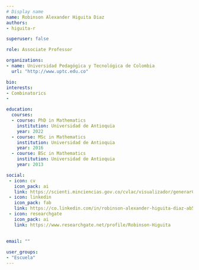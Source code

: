 ```yaml
---
# Display name
name: Robinson Alexander Higuita Diaz
authors:
- higuita-r

superuser: false

role: Associate Professor

organizations:
- name: Universidad Pedagógica y Tecnológica de Colombia
  url: "http://www.uptc.edu.co"

bio: 
interests:
- Combinatorics
- 

education:
  courses:
  - course: PhD in Mathematics
    institution: Universidad de Antioquia
    year: 2022
  - course: MSc in Mathematics
    institution: Universidad de Antioquia
    year: 2016
  - course: BSc in Mathematics
    institution: Universidad de Antioquia
    year: 2013

social:
 - icon: cv
   icon_pack: ai
   link: https://scienti.minciencias.gov.co/cvlac/visualizador/generarCurriculoCv.do?cod_rh=0001503199
 - icon: linkedin
   icon_pack: fab
   link: https://co.linkedin.com/in/robinson-alexander-higuita-diaz-ab540713a
 - icon: researchgate
   icon_pack: ai
   link: https://www.researchgate.net/profile/Robinson-Higuita
 
 
email: ""

user_groups:
- "Escuela"
---
```


